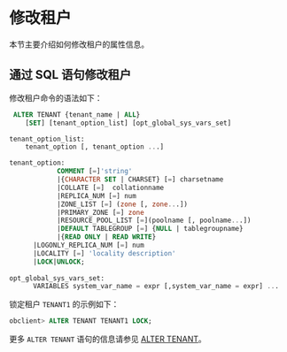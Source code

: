 修改租户 
=========================

本节主要介绍如何修改租户的属性信息。

通过 SQL 语句修改租户 
----------------------------------

修改租户命令的语法如下：

```sql
 ALTER TENANT {tenant_name | ALL}
    [SET] [tenant_option_list] [opt_global_sys_vars_set]

tenant_option_list:
    tenant_option [, tenant_option ...]

tenant_option:
            COMMENT [=]'string' 
            |{CHARACTER SET | CHARSET} [=] charsetname 
            |COLLATE [=]  collationname 
            |REPLICA_NUM [=] num 
            |ZONE_LIST [=] (zone [, zone...]) 
            |PRIMARY_ZONE [=] zone 
            |RESOURCE_POOL_LIST [=](poolname [, poolname...]) 
            |DEFAULT TABLEGROUP [=] {NULL | tablegroupname}
            |{READ ONLY | READ WRITE}
      |LOGONLY_REPLICA_NUM [=] num
      |LOCALITY [=] 'locality description'
      |LOCK|UNLOCK;
      
opt_global_sys_vars_set:
      VARIABLES system_var_name = expr [,system_var_name = expr] ...
```



锁定租户 `TENANT1` 的示例如下：

```sql
obclient> ALTER TENANT TENANT1 LOCK;
```



更多 `ALTER TENANT` 语句的信息请参见 [ALTER TENANT](../../../9.alter-tenant.md)。
